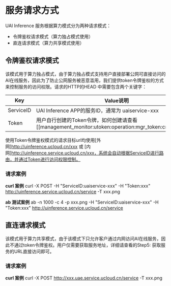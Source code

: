 

# 服务请求方式 
UAI Inference 服务根据算力模式分为两种请求模式：

  * 令牌鉴权请求模式（算力独占模式使用）
  * 直连请求模式（算力共享模式使用）

## 令牌鉴权请求模式
该模式用于算力独占模式，由于算力独占模式支持用户直接部署公网可直接访问的AI在线服务，因此为了防止公网服务被恶意滥用，我们提供token令牌鉴权的方式来控制服务的访问权限。请求的HTTP的HEAD 中需要包含两个关键字：

| Key  | Value说明 |
| ---- | --------- |
| ServiceID  | UAI Inference APP的服务ID，通常为 uaiservice-xxx |
| Token      | 用户自行创建的Token令牌，如何创建请查看[[management_monitor:utoken:operation:mgr_token:create_token]]   |

使用Token令牌鉴权模式的请求目标url均使用[外网]http://uinference.ucloud.cn/xxx 或 [内网]http://uinference.service.ucloud.cn/xxx，系统会自动根据ServiceID进行路由，并通过Token进行访问权限控制。

### 请求案例
**curl 案例**
  curl -X POST -H "ServiceID:uaiservice-xxx" -H "Token:xxx" http://uinference.service.ucloud.cn/service -T xxx.png

**ab 测试案例**
   ab -n 1000 -c 4 -p xxx.png  -H "ServiceID:uaiservice-xxx" -H "Token:xxx" http://uinference.service.ucloud.cn/service

## 直连请求模式
该模式用于算力共享模式，由于该模式下只允许客户通过内网访问AI在线服务，因此不通过token令牌鉴权。用户仅需要获取服务地址，详细请查看[](uai-inference/use/new/console)的Step5: 获取服务的URL直接访问即可。

### 请求案例

**curl 案例**
  curl -X POST http://xxx.uae.service.ucloud.cn/service -T xxx.png

